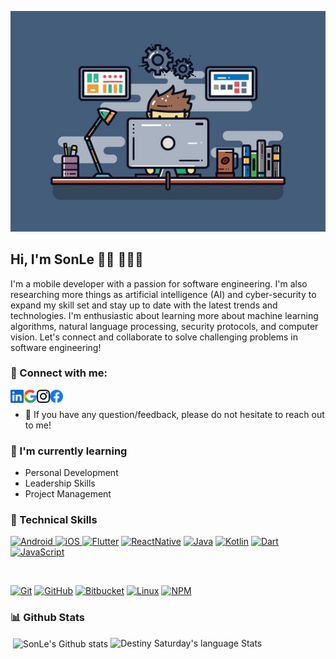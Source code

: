 <p align="center">
  <a href="https://github.com/sonlenef/SoftwareEngineer">
    <img src="images/banner.jpeg" alt="Header Banner">
  </a>
</p>

## Hi, I'm SonLe 👋🏽 👨🏽‍💻
I'm a mobile developer with a passion for software engineering. I'm also researching more things as artificial intelligence (AI) and cyber-security to expand my skill set and stay up to date with the latest trends and technologies. I'm enthusiastic about learning more about machine learning algorithms, natural language processing, security protocols, and computer vision. Let's connect and collaborate to solve challenging problems in software engineering!
     

### 🤝 Connect with me:

<a href="https://www.linkedin.com/in/sonlenef"><img align="left" src="images/linkedin.svg" alt="SonLeNef | LinkedIn" width="21px"/></a>
<a href="mailto:lesonitdn98@gmail.com"><img align="left" src="images/google.svg" alt="Destined Codes | Twitter" width="21px"/></a>
<a href="https://www.instagram.com/uih.it/"><img align="left" src="images/instagram.svg" alt="SonLe | Instagram" width="21px"/></a>
<a href="https://www.facebook.com/sonlenef/"><img align="left" src="images/facebook.svg" alt="SonLe | Facebook" height="21px"/></a>
</br>
- 💬 If you have any question/feedback, please do not hesitate to reach out to me!

### 🌱 I'm currently learning

- Personal Development
- Leadership Skills
- Project Management

### 💼 Technical Skills

[![Android](https://img.shields.io/badge/Android-3DDC84?style=for-the-badge&logo=android&logoColor=white)
](https://github.com/sonlenef/SoftwareEngineer)
[![iOS](https://img.shields.io/badge/iOS-000000?style=for-the-badge&logo=ios&logoColor=white)
](https://github.com/sonlenef/SoftwareEngineer)
[![Flutter](https://img.shields.io/badge/Flutter-02569B?style=for-the-badge&logo=flutter&logoColor=white)](https://github.com/sonlenef/SoftwareEngineer)
[![ReactNative](https://img.shields.io/badge/React_Native-20232A?style=for-the-badge&logo=react&logoColor=61DAFB)](https://github.com/sonlenef/SoftwareEngineer)
[![Java](https://img.shields.io/badge/Java-ED8B00?style=for-the-badge&logo=openjdk&logoColor=white)](https://github.com/sonlenef/SoftwareEngineer)
[![Kotlin](https://img.shields.io/badge/Kotlin-0095D5?&style=for-the-badge&logo=kotlin&logoColor=white)](https://github.com/sonlenef/SoftwareEngineer)
[![Dart](https://img.shields.io/badge/Dart-0175C2?style=for-the-badge&logo=dart&logoColor=white)](https://github.com/sonlenef/SoftwareEngineer)
[![JavaScript](https://img.shields.io/badge/JavaScript-323330?style=for-the-badge&logo=javascript&logoColor=F7DF1E)](https://github.com/sonlenef/SoftwareEngineer)

</br>

[![Git](https://img.shields.io/badge/GIT-E44C30?style=for-the-badge&logo=git&logoColor=white)](https://github.com/sonlenef/SoftwareEngineer)
[![GitHub](https://img.shields.io/badge/GitHub-100000?style=for-the-badge&logo=github&logoColor=white)](https://github.com/sonlenef/SoftwareEngineer)
[![Bitbucket](https://img.shields.io/badge/Bitbucket-0747a6?style=for-the-badge&logo=bitbucket&logoColor=white)](https://github.com/sonlenef/SoftwareEngineer)
[![Linux](https://img.shields.io/badge/Linux-FCC624?style=for-the-badge&logo=linux&logoColor=black)](https://github.com/sonlenef/SoftwareEngineer)
[![NPM](https://img.shields.io/badge/NPM-%23000000.svg?style=for-the-badge&logo=npm&logoColor=white)](https://github.com/sonlenef/SoftwareEngineer)

### 📊 Github Stats
<p align="justify" width="100%">
     <p>&nbsp;<img align="center" src="https://github-readme-stats-sigma-five.vercel.app/api?username=sonlenef&theme=transparent&show_icons=true&locale=en" alt="SonLe's  Github stats" width="auto" />
     <img valign="top" alt="Destiny Saturday's language Stats" src="https://github-readme-stats-sigma-five.vercel.app/api/top-langs/?username=sonlenef&theme=transparent&layout=compact&langs_count=8" width="auto"/>
</p>
